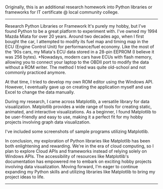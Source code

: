 Originally, this is an additional research homework into Python libraries or frameworks for IT certificate @ local community college.

*********************************************************
Research Python Libraries or Framework
It's purely my hobby, but I've found Python to be a great platform to experiment with. I've owned my 1994 Mazda Miata for over 20 years. Around two decades ago, when I first bought the car, I attempted to modify its fuel map and timing map in the ECU (Engine Control Unit) for performance/fuel economy. Like the most of the '90s cars, my Miata's ECU data stored in a 28-pin EEPROM (I believe it was 256 bytes). 
*Nowadays, modern cars have ECUs with flash memory, allowing you to connect your laptop to the OBDII port to modify the data without a ROM writer. The method I tried was quite old-school and not commonly practiced anymore.

At that time, I tried to develop my own ROM editor using the Windows API. However, I eventually gave up on creating the application myself and use Excel to change the data manually.

During my research, I came across Matplotlib, a versatile library for data visualization. Matplotlib provides a wide range of tools for creating static, animated, and interactive visualizations. As a beginner, I found Matplotlib to be user-friendly and easy to use, making it a perfect fit for my hobby projects involving graph data visualization.

I've included some screenshots of sample programs utilizing Matplotlib.

In conclusion, my exploration of Python libraries like Matplotlib has been both enlightening and rewarding. We're in the era of cloud computing, so I plan to explore Cloud APIs and frameworks instead of relying solely on Windows APIs. The accessibility of resources like Matplotlib's documentation has empowered me to embark on exciting hobby projects involving data visualization. Moving forward, I'm eager to continue expanding my Python skills and utilizing libraries like Matplotlib to bring my project ideas to life.
*********************************************************

